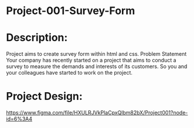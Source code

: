 # Project-001-Survey-Form

# Description:
Project aims to create survey form within html and css.  Problem Statement Your company has recently started on a project that aims to conduct a survey to measure the demands and interests of its customers. So you and your colleagues have started to work on the project. 

# Project Design:
https://www.figma.com/file/HXULRJVkPlaCpxQlbm82bX/Project001?node-id=6%3A4
